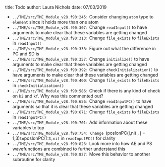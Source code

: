 title: Todo
author: Laura Nichols
date: 07/03/2019

* `../TME/src/TME_Module_v28.f90:245:` Consider changing `atom` type to `element` since it holds more than one atom
* `../TME/src/TME_Module_v28.f90:307:` Change `readInput()` to have arguments to make clear that these variables are getting changed
* `../TME/src/TME_Module_v28.f90:313:` Change `file_exists` to `fileExists` in `readInput()`
* `../TME/src/TME_Module_v28.f90:338:` Figure out what the difference in PC and SD is
* `../TME/src/TME_Module_v28.f90:357:` Change `initialize()` to have arguments to make clear that these variables are getting changed
* `../TME/src/TME_Module_v28.f90:392:` Change `checkInitialization()` to have arguments to make clear that these variables are getting changed
* `../TME/src/TME_Module_v28.f90:400:` Change `file_exists` to `fileExists` in `checkInitialization()`
* `../TME/src/TME_Module_v28.f90:586:` Check if there is any kind of check on `ki` and `kf`. Why was this commented out?
* `../TME/src/TME_Module_v28.f90:656:` Change `readInputPC()` to have arguments so that it is clear that these variables are getting changed
* `../TME/src/TME_Module_v28.f90:671:` Change `file_exists` to `fileExists` in `readInputPC()`
* `../TME/src/TME_Module_v28.f90:701:` Add information about these variables to top
* `../TME/src/TME_Module_v28.f90:754: Change `(posIonPC(j,ni) , j = 1,3)` to `posIonPC(1:`3,ni)` in `readInputPC()` for clarity
* `../TME/src/TME_Module_v28.f90:826:` Look more into how AE and PS wavefunctions are combined to further understand this
* `../TME/src/TME_Module_v28.f90:827:` Move this behavior to another subroutine for clarity
